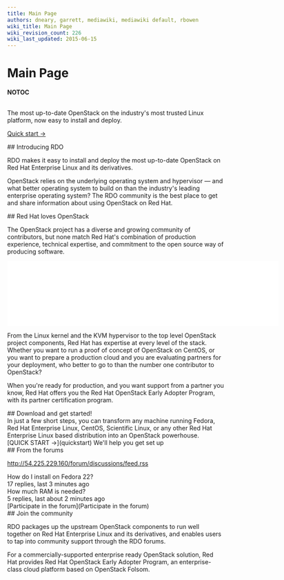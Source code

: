 ```yaml
---
title: Main Page
authors: dneary, garrett, mediawiki, mediawiki default, rbowen
wiki_title: Main Page
wiki_revision_count: 226
wiki_last_updated: 2015-06-15
---
```


# Main Page

__NOTOC__

<div class="bg-boxes">
<div class="hero-unit row">
<div class="intro-stack">
 

</div>
<div class="offset3 span8 intro-text">
The most up-to-date OpenStack on the industry's most trusted Linux platform, now easy to install and deploy.

<span class="btn">[Quick start →](quickstart)</span>

</div>
</div>
<div class="row">
<div class="offset4 span7 pad-sides begin-content pull-s">
## Introducing RDO

RDO makes it easy to install and deploy the most up-to-date OpenStack on Red Hat Enterprise Linux and its derivatives.

OpenStack relies on the underlying operating system and hypervisor — and what better operating system to build on than the industry's leading enterprise operating system? The RDO community is the best place to get and share information about using OpenStack on Red Hat.

</div>
</div>
<div class="row">
<div class="span7 offset4 pad-sides begin-content pull-m">
## Red Hat loves OpenStack

The OpenStack project has a diverse and growing community of contributors, but none match Red Hat's combination of production experience, technical expertise, and commitment to the open source way of producing software.

<iframe width="630" src="//youtube.com/embed/bN8OqFzeMPc" frameborder="0" align="center" allowfullscreen="true"> </iframe>

From the Linux kernel and the KVM hypervisor to the top level OpenStack project components, Red Hat has expertise at every level of the stack. Whether you want to run a proof of concept of OpenStack on CentOS, or you want to prepare a production cloud and you are evaluating partners for your deployment, who better to go to than the number one contributor to OpenStack?

When you're ready for production, and you want support from a partner you know, Red Hat offers you the Red Hat OpenStack Early Adopter Program, with its partner certification program.

</div>
</div>
<div class="row">
<div class="span7 offset4 pad-sides begin-content pull-l">
## Download and get started!

<div class="text-focus">
In just a few short steps, you can transform any machine running Fedora, Red Hat Enterprise Linux, CentOS, Scientific Linux, or any other Red Hat Enterprise Linux based distribution into an OpenStack powerhouse.

</div>
<div class="button-wrap">
<span class="btn">[QUICK START →](quickstart)</span> We'll help you get set up

</div>
</div>
</div>
<div class="block-highlight">
<div class="row">
<div class="span7 offset4 pad-sides begin-content pull-m">
## From the forums

<rss max=4 ><http://54.225.229.160/forum/discussions/feed.rss></rss>

<div class="forum-blurbs">
<div class="forum-blurb">
<div class="forum-blurb-content">
How do I install on Fedora 22?

</div>
<div class="forum-blurb-info">
17 replies, last 3 minutes ago

</div>
</div>
<div class="forum-blurb">
<div class="forum-blurb-content">
How much RAM is needed?

</div>
<div class="forum-blurb-info">
5 replies, last about 2 minutes ago

</div>
</div>
</div>
[Participate in the forum](Participate in the forum)

</div>
</div>
</div>
<div class="row">
<div class="span7 offset4 pad-sides begin-content pull-m">
## Join the community

RDO packages up the upstream OpenStack components to run well together on Red Hat Enterprise Linux and its derivatives, and enables users to tap into community support through the RDO forums.

For a commercially-supported enterprise ready OpenStack solution, Red Hat provides Red Hat OpenStack Early Adopter Program, an enterprise-class cloud platform based on OpenStack Folsom.

</div>
</div>
</div>

